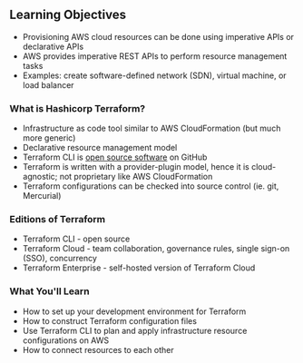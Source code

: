 ## Learning Objectives

* Provisioning AWS cloud resources can be done using imperative APIs or declarative APIs
* AWS provides imperative REST APIs to perform resource management tasks
* Examples: create software-defined network (SDN), virtual machine, or load balancer

### What is Hashicorp Terraform?

* Infrastructure as code tool similar to AWS CloudFormation (but much more generic)
* Declarative resource management model
* Terraform CLI is [open source software](https://github.com/hashicorp/terraform) on GitHub
* Terraform is written with a provider-plugin model, hence it is cloud-agnostic; not proprietary like AWS CloudFormation
* Terraform configurations can be checked into source control (ie. git, Mercurial)

### Editions of Terraform

* Terraform CLI - open source 
* Terraform Cloud - team collaboration, governance rules, single sign-on (SSO), concurrency
* Terraform Enterprise - self-hosted version of Terraform Cloud

### What You'll Learn

* How to set up your development environment for Terraform
* How to construct Terraform configuration files
* Use Terraform CLI to plan and apply infrastructure resource configurations on AWS
* How to connect resources to each other